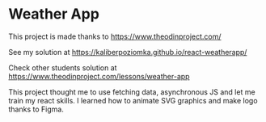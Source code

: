 # Weather App

This project is made thanks to https://www.theodinproject.com/


See my solution at https://kaliberpoziomka.github.io/react-weatherapp/


Check other students solution at https://www.theodinproject.com/lessons/weather-app

This project thought me to use fetching data, asynchronous JS and let me train my react skills.
I learned how to animate SVG graphics and make logo thanks to Figma.
